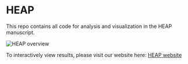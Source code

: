 # HEAP

This repo contains all code for analysis and visualization in the HEAP manuscript.

![HEAP overview](HEAPsumm.png)

To interactively view results, please visit our website here: [HEAP website](https://heap.bio)